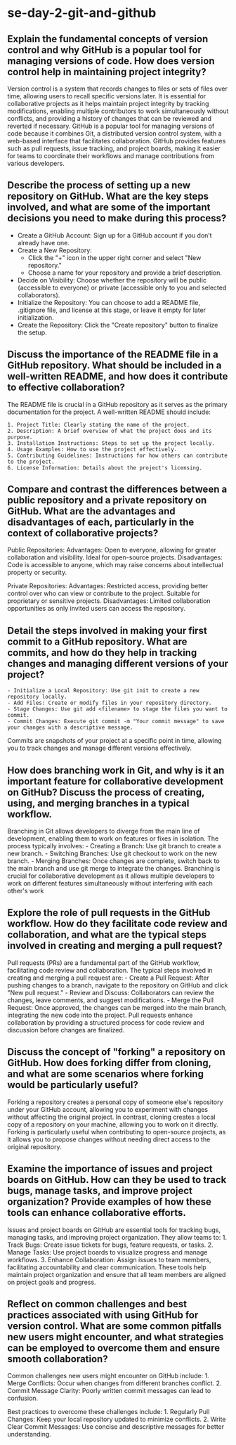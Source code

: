 # se-day-2-git-and-github
## Explain the fundamental concepts of version control and why GitHub is a popular tool for managing versions of code. How does version control help in maintaining project integrity?
Version control is a system that records changes to files or sets of files over time, allowing users to recall specific versions later. It is essential for collaborative projects as it helps maintain project integrity by tracking     modifications, enabling multiple contributors to work simultaneously without conflicts, and providing a history of changes that can be reviewed and reverted if necessary. GitHub is a popular tool for managing versions of code because it combines Git, a distributed version control system, with a web-based interface that facilitates collaboration. GitHub provides features such as pull requests, issue tracking, and project boards, making it easier for teams to coordinate their workflows and manage contributions from various developers.

## Describe the process of setting up a new repository on GitHub. What are the key steps involved, and what are some of the important decisions you need to make during this process?
- Create a GitHub Account: Sign up for a GitHub account if you don’t already have one.
- Create a New Repository:
    - Click the "+" icon in the upper right corner and select "New repository."
    - Choose a name for your repository and provide a brief description.
- Decide on Visibility: Choose whether the repository will be public (accessible to everyone) or private (accessible only to you and selected collaborators).
- Initialize the Repository: You can choose to add a README file, .gitignore file, and license at this stage, or leave it empty for later initialization.
- Create the Repository: Click the "Create repository" button to finalize the setup.

## Discuss the importance of the README file in a GitHub repository. What should be included in a well-written README, and how does it contribute to effective collaboration?
The README file is crucial in a GitHub repository as it serves as the primary documentation for the project. A well-written README should include:

    1. Project Title: Clearly stating the name of the project.
    2. Description: A brief overview of what the project does and its purpose.
    3. Installation Instructions: Steps to set up the project locally.
    4. Usage Examples: How to use the project effectively.
    5. Contributing Guidelines: Instructions for how others can contribute to the project.
    6. License Information: Details about the project's licensing.

## Compare and contrast the differences between a public repository and a private repository on GitHub. What are the advantages and disadvantages of each, particularly in the context of collaborative projects?
Public Repositories:
    Advantages: Open to everyone, allowing for greater collaboration and visibility. Ideal for open-source projects.
    Disadvantages: Code is accessible to anyone, which may raise concerns about intellectual property or security.

Private Repositories:
    Advantages: Restricted access, providing better control over who can view or contribute to the project. Suitable for proprietary or sensitive projects.
    Disadvantages: Limited collaboration opportunities as only invited users can access the repository.

## Detail the steps involved in making your first commit to a GitHub repository. What are commits, and how do they help in tracking changes and managing different versions of your project?
    - Initialize a Local Repository: Use git init to create a new repository locally.
    - Add Files: Create or modify files in your repository directory.
    - Stage Changes: Use git add <filename> to stage the files you want to commit.
    - Commit Changes: Execute git commit -m "Your commit message" to save your changes with a descriptive message.
Commits are snapshots of your project at a specific point in time, allowing you to track changes and manage different versions effectively.

## How does branching work in Git, and why is it an important feature for collaborative development on GitHub? Discuss the process of creating, using, and merging branches in a typical workflow.
Branching in Git allows developers to diverge from the main line of development, enabling them to work on features or fixes in isolation. The process typically involves:
    - Creating a Branch: Use git branch <branch-name> to create a new branch.
    - Switching Branches: Use git checkout <branch-name> to work on the new branch.
    - Merging Branches: Once changes are complete, switch back to the main branch and use git merge <branch-name> to integrate the changes.
Branching is crucial for collaborative development as it allows multiple developers to work on different features simultaneously without interfering with each other's work

## Explore the role of pull requests in the GitHub workflow. How do they facilitate code review and collaboration, and what are the typical steps involved in creating and merging a pull request?
Pull requests (PRs) are a fundamental part of the GitHub workflow, facilitating code review and collaboration. The typical steps involved in creating and merging a pull request are:
    - Create a Pull Request: After pushing changes to a branch, navigate to the repository on GitHub and click "New pull request."
    - Review and Discuss: Collaborators can review the changes, leave comments, and suggest modifications.
    - Merge the Pull Request: Once approved, the changes can be merged into the main branch, integrating the new code into the project.
Pull requests enhance collaboration by providing a structured process for code review and discussion before changes are finalized.

## Discuss the concept of "forking" a repository on GitHub. How does forking differ from cloning, and what are some scenarios where forking would be particularly useful?
Forking a repository creates a personal copy of someone else's repository under your GitHub account, allowing you to experiment with changes without affecting the original project. In contrast, cloning creates a local copy of a repository on your machine, allowing you to work on it directly. Forking is particularly useful when contributing to open-source projects, as it allows you to propose changes without needing direct access to the original repository.

## Examine the importance of issues and project boards on GitHub. How can they be used to track bugs, manage tasks, and improve project organization? Provide examples of how these tools can enhance collaborative efforts.
Issues and project boards on GitHub are essential tools for tracking bugs, managing tasks, and improving project organization.
They allow teams to:
    1. Track Bugs: Create issue tickets for bugs, feature requests, or tasks.
    2. Manage Tasks: Use project boards to visualize progress and manage workflows.
    3. Enhance Collaboration: Assign issues to team members, facilitating accountability and clear communication.
These tools help maintain project organization and ensure that all team members are aligned on project goals and progress.

## Reflect on common challenges and best practices associated with using GitHub for version control. What are some common pitfalls new users might encounter, and what strategies can be employed to overcome them and ensure smooth collaboration?
Common challenges new users might encounter on GitHub include:
    1. Merge Conflicts: Occur when changes from different branches conflict.
    2. Commit Message Clarity: Poorly written commit messages can lead to confusion.

Best practices to overcome these challenges include:
    1. Regularly Pull Changes: Keep your local repository updated to minimize conflicts.
    2. Write Clear Commit Messages: Use concise and descriptive messages for better understanding.

